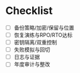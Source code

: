 # Checklist

- [ ] 备份策略/加密/保留与位置
- [ ] 恢复演练与RPO/RTO达标
- [ ] 密钥隔离/双重控制
- [ ] 失败模拟与回切
- [ ] 日志与证据
- [ ] 年度审计与整改
